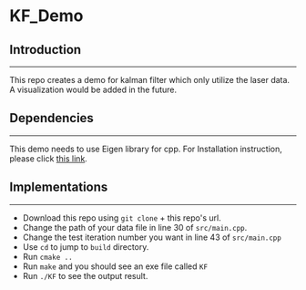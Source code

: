 # KF_Demo
## Introduction
---
This repo creates a demo for kalman filter which only utilize the laser data. A visualization would be added in the future.

## Dependencies
---
This demo needs to use Eigen library for cpp. For Installation instruction, please click [this link](http://eigen.tuxfamily.org/index.php?title=Main_Page#Download).

## Implementations
---
* Download this repo using `git clone` + this repo's url.
* Change the path of your data file in line 30 of `src/main.cpp`.
* Change the test iteration number you want in line 43 of `src/main.cpp`
* Use `cd` to jump to `build` directory.
* Run `cmake ..`
* Run `make` and you should see an exe file called `KF`
* Run `./KF` to see the output result.

